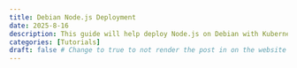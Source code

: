 ```yaml
---
title: Debian Node.js Deployment
date: 2025-8-16
description: This guide will help deploy Node.js on Debian with Kubernetes
categories: [Tutorials]
draft: false # Change to true to not render the post in on the website
---
```



